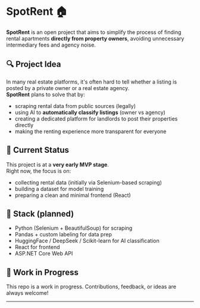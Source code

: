 # SpotRent 🏠

**SpotRent** is an open project that aims to simplify the process of finding rental apartments **directly from property owners**, avoiding unnecessary intermediary fees and agency noise.

## 🔍 Project Idea

In many real estate platforms, it's often hard to tell whether a listing is posted by a private owner or a real estate agency.  
**SpotRent** plans to solve that by:
- scraping rental data from public sources (legally)
- using AI to **automatically classify listings** (owner vs agency)
- creating a dedicated platform for landlords to post their properties directly  
- making the renting experience more transparent for everyone

## 🚧 Current Status

This project is at a **very early MVP stage**.  
Right now, the focus is on:
- collecting rental data (initially via Selenium-based scraping)
- building a dataset for model training
- preparing a clean and minimal frontend (React)

## 📌 Stack (planned)
- Python (Selenium + BeautifulSoup) for scraping
- Pandas + custom labeling for data prep
- HuggingFace / DeepSeek / Scikit-learn for AI classification
- React for frontend
- ASP.NET Core Web API

## 👋 Work in Progress

This repo is a work in progress. Contributions, feedback, or ideas are always welcome!

---

